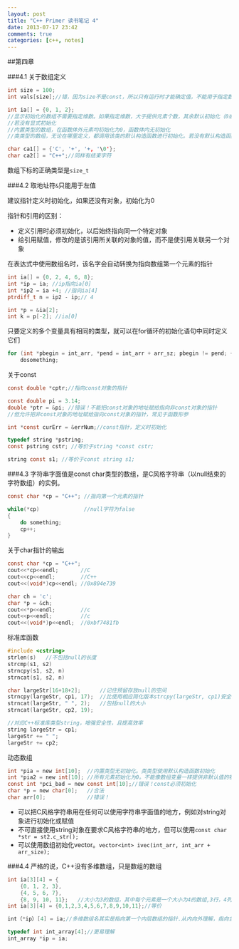 ```yaml
---
layout: post
title: "C++ Primer 读书笔记 4"
date: 2013-07-17 23:42
comments: true
categories: [c++, notes]
---
```

##第四章
<!--more-->
###4.1
关于数组定义
```c
int size = 100;
int vals[size];//错，因为size不是const，所以只有运行时才能确定值，不能用于指定数组维数

int ia[] = {0, 1, 2};
//显示初始化的数组不需要指定维数。如果指定维数，大于提供元素个数，其余默认初始化（0或默认构造）。
//若没有显式初始化
//内置类型的数组，在函数体外元素均初始化为0，函数体内无初始化
//类类型的数组，无论在哪里定义，都调用该类的默认构造函数进行初始化。若没有默认构造函数，必须显示初始化

char ca1[] = {'C', '+', '+, '\0'};
char ca2[] = "C++";//同样有结束字符
```

数组下标的正确类型是`size_t`

###4.2
取地址符`&`只能用于左值

建议指针定义时初始化，如果还没有对象，初始化为0

指针和引用的区别：
  
- 定义引用时必须初始化，以后始终指向同一个特定对象
- 给引用赋值，修改的是该引用所关联的对象的值，而不是使引用关联另一个对象

在表达式中使用数组名时，该名字会自动转换为指向数组第一个元素的指针
```c
int ia[] = {0, 2, 4, 6, 8};
int *ip = ia; //ip指向ia[0]
int *ip2 = ia +4; //指向ia[4]
ptrdiff_t n = ip2 - ip;// 4

int *p = &ia[2];
int k = p[-2]; //ia[0]
```

只要定义的多个变量具有相同的类型，就可以在for循环的初始化语句中同时定义它们
```c
for (int *pbegin = int_arr, *pend = int_arr + arr_sz; pbegin != pend; ++pbegin)
	dosomething;
```

关于const
```c
const double *cptr;//指向const对象的指针

const double pi = 3.14;
double *ptr = &pi; //错误！不能把const对象的地址赋给指向非const对象的指针
//但允许把非const对象的地址赋给指向const对象的指针，常见于函数形参

int *const curErr = &errNum;//const指针，定义时初始化

typedef string *pstring;
const pstring cstr; //等价于string *const cstr;

string const s1; //等价于const string s1;
```

###4.3
字符串字面值是const char类型的数组，是C风格字符串（以null结束的字符数组）的实例。
```c
const char *cp = "C++"; //指向第一个元素的指针

while(*cp)              //null字符为false
{
	do something;
	cp++;
}
```

关于char指针的输出
```c
const char *cp = "C++";
cout<<*cp<<endl;       //C
cout<<cp<<endl;        //C++
cout<<(void*)cp<<endl; //0x804e739

char ch = 'c';
char *p = &ch;
cout<<*p<<endl;        //c
cout<<p<<endl;         //c
cout<<(void*)p<<endl;  //0xbf7481fb
```

标准库函数
```c
#include <cstring>
strlen(s)   //不包括null的长度
strcmp(s1, s2)
strncpy(s1, s2, n)
strncat(s1, s2, n)

char largeStr[16+18+2];      //记住预留存放null的空间
strncpy(largeStr, cp1, 17);  //比使用相应简化版本strcpy(largeStr, cp1)安全
strncat(largeStr, " ", 2);   //包括null的大小
strncat(largeStr, cp2, 19);

//对应C++标准库类型string，增强安全性，且提高效率
string largeStr = cp1;
largeStr += " ";
largeStr += cp2;
```

动态数组
```c
int *pia = new int[10];  //内置类型无初始化。类类型使用默认构造函数初始化
int *pia2 = new int[10]; //所有元素初始化为0。不能像数组变量一样提供非默认值的初始化
const int *pci_bad = new const int[10];//错误！const必须初始化
char *p = new char[0];   //合法
char arr[0];             //错误！
```

- 可以把C风格字符串用在任何可以使用字符串字面值的地方，例如对string对象进行初始化或赋值
- 不可直接使用string对象在要求C风格字符串的地方，但可以使用`const char *str = st2.c_str();`
- 可以使用数组初始化vector。`vector<int> ivec(int_arr, int_arr + arr_size);`

###4.4
严格的说，C++没有多维数组，只是数组的数组
```c
int ia[3][4] = {
	{0, 1, 2, 3},
	{4, 5, 6, 7},
	{8, 9, 10, 11};   //大小为3的数组，其中每个元素是一个大小为4的数组,3行，4列
int ia[3][4] = {0,1,2,3,4,5,6,7,8,9,10,11};//等价

int（*ip）[4] = ia;//多维数组名其实是指向第一个内层数组的指针.从内向外理解，指向含有4个元素的数组的指针

typedef int int_array[4];//更易理解
int_array *ip = ia;
```

